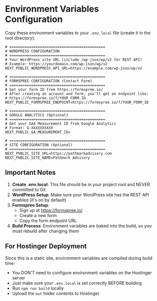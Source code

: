# Environment Variables Configuration

Copy these environment variables to your `.env.local` file (create it in the root directory):

```env
# ============================================
# WORDPRESS CONFIGURATION
# ============================================
# Your WordPress site URL (include /wp-json/wp/v2 for REST API)
# Example: https://yourdomain.com/wp-json/wp/v2
NEXT_PUBLIC_WORDPRESS_API_URL=https://example.com/wp-json/wp/v2

# ============================================
# FORMSPREE CONFIGURATION (Contact Form)
# ============================================
# Get your form ID from https://formspree.io/
# After creating an account and form, you'll get an endpoint like:
# https://formspree.io/f/YOUR_FORM_ID
NEXT_PUBLIC_FORMSPREE_ENDPOINT=https://formspree.io/f/YOUR_FORM_ID

# ============================================
# GOOGLE ANALYTICS (Optional)
# ============================================
# Get your GA4 Measurement ID from Google Analytics
# Format: G-XXXXXXXXXX
NEXT_PUBLIC_GA_MEASUREMENT_ID=

# ============================================
# SITE CONFIGURATION (Optional)
# ============================================
NEXT_PUBLIC_SITE_URL=https://pathmarkadvisory.com
NEXT_PUBLIC_SITE_NAME=Pathmark Advisory
```

## Important Notes

1. **Create .env.local**: This file should be in your project root and NEVER committed to Git
2. **WordPress Setup**: Make sure your WordPress site has the REST API enabled (it's on by default)
3. **Formspree Setup**: 
   - Sign up at https://formspree.io/
   - Create a new form
   - Copy the form endpoint URL
4. **Build Process**: Environment variables are baked into the build, so you must rebuild after changing them

## For Hostinger Deployment

Since this is a static site, environment variables are compiled during build time:
- You DON'T need to configure environment variables on the Hostinger server
- Just make sure your `.env.local` is set correctly BEFORE building
- Run `npm run build` locally
- Upload the `out` folder contents to Hostinger


